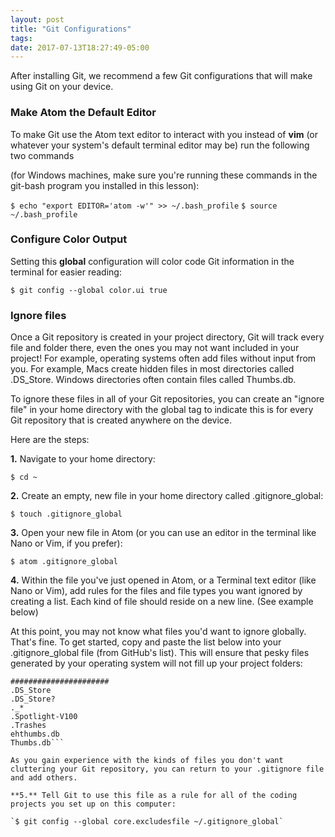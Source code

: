 ```yaml
---
layout: post
title: "Git Configurations"
tags:
date: 2017-07-13T18:27:49-05:00
---
```

After installing Git, we recommend a few Git configurations that will make using Git on your device.

### Make Atom the Default Editor
To make Git use the Atom text editor to interact with you instead of **vim** (or whatever your system's default terminal editor may be) run the following two commands

(for Windows machines, make sure you're running these commands in the git-bash program you installed in this lesson):

```$ echo "export EDITOR='atom -w'" >> ~/.bash_profile```
```$ source ~/.bash_profile```

### Configure Color Output
Setting this **global** configuration will color code Git information in the terminal for easier reading:

`$ git config --global color.ui true`

### Ignore files
Once a Git repository is created in your project directory, Git will track every file and folder there, even the ones you may not want included in your project! For example, operating systems often add files without input from you. For example, Macs create hidden files in most directories called .DS_Store. Windows directories often contain files called Thumbs.db.

To ignore these files in all of your Git repositories, you can create an "ignore file" in your home directory with the global tag to indicate this is for every Git repository that is created anywhere on the device.

Here are the steps:

**1.** Navigate to your home directory:

`$ cd ~`

**2.** Create an empty, new file in your home directory called .gitignore_global:

`$ touch .gitignore_global`

**3.** Open your new file in Atom (or you can use an editor in the terminal like Nano or Vim, if you prefer):

`$ atom .gitignore_global`

**4.** Within the file you've just opened in Atom, or a Terminal text editor (like Nano or Vim), add rules for the files and file types you want ignored by creating a list. Each kind of file should reside on a new line. (See example below)

At this point, you may not know what files you'd want to ignore globally. That's fine. To get started, copy and paste the list below into your .gitignore_global file (from GitHub's list). This will ensure that pesky files generated by your operating system will not fill up your project folders:

```# OS generated files #
######################
.DS_Store
.DS_Store?
._*
.Spotlight-V100
.Trashes
ehthumbs.db
Thumbs.db```

As you gain experience with the kinds of files you don't want cluttering your Git repository, you can return to your .gitignore file and add others.

**5.** Tell Git to use this file as a rule for all of the coding projects you set up on this computer:

`$ git config --global core.excludesfile ~/.gitignore_global`

